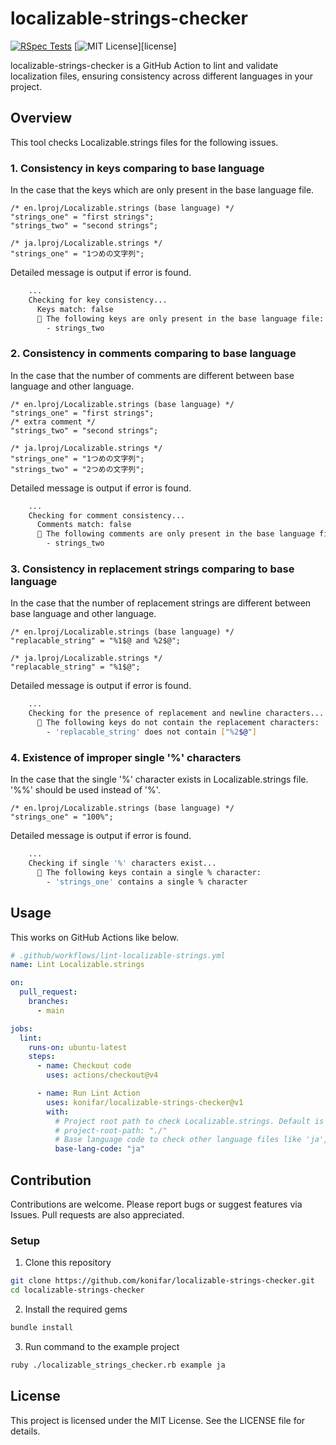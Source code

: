 # localizable-strings-checker

[![RSpec Tests](https://github.com/konifar/localizable-strings-checker/actions/workflows/rspec.yml/badge.svg)](https://github.com/konifar/localizable-strings-checker/actions/workflows/rspec.yml)
[![MIT License](https://img.shields.io/github/license/konifar/localizable-strings-checker)][license]

localizable-strings-checker is a GitHub Action to lint and validate localization files, ensuring consistency across different languages in your project.

## Overview

This tool checks Localizable.strings files for the following issues.

### 1. Consistency in keys comparing to base language

In the case that the keys which are only present in the base language file.

```Localizable.strings
/* en.lproj/Localizable.strings (base language) */
"strings_one" = "first strings";
"strings_two" = "second strings";
```

```Localizable.strings
/* ja.lproj/Localizable.strings */
"strings_one" = "1つめの文字列";
```

Detailed message is output if error is found.

```sh
    ...
    Checking for key consistency...
      Keys match: false
      🚨 The following keys are only present in the base language file:
        - strings_two
```

### 2. Consistency in comments comparing to base language

In the case that the number of comments are different between base language and other language.

```Localizable.strings
/* en.lproj/Localizable.strings (base language) */
"strings_one" = "first strings";
/* extra comment */
"strings_two" = "second strings";
```

```Localizable.strings
/* ja.lproj/Localizable.strings */
"strings_one" = "1つめの文字列";
"strings_two" = "2つめの文字列";
```

Detailed message is output if error is found.

```sh
    ...
    Checking for comment consistency...
      Comments match: false
      🚨 The following comments are only present in the base language file:
        - strings_two
```

### 3. Consistency in replacement strings comparing to base language

In the case that the number of replacement strings are different between base language and other language.

```Localizable.strings
/* en.lproj/Localizable.strings (base language) */
"replacable_string" = "%1$@ and %2$@";
```

```Localizable.strings
/* ja.lproj/Localizable.strings */
"replacable_string" = "%1$@";
```

Detailed message is output if error is found.

```sh
    ...
    Checking for the presence of replacement and newline characters...
      🚨 The following keys do not contain the replacement characters:
        - 'replacable_string' does not contain ["%2$@"]
```

### 4. Existence of improper single '%' characters

In the case that the single '%' character exists in Localizable.strings file. '%%' should be used instead of '%'.

```Localizable.strings
/* en.lproj/Localizable.strings (base language) */
"strings_one" = "100%";
```

Detailed message is output if error is found.

```sh
    ...
    Checking if single '%' characters exist...
      🚨 The following keys contain a single % character:
        - 'strings_one' contains a single % character
```

## Usage

This works on GitHub Actions like below.

```yml
# .github/workflows/lint-localizable-strings.yml
name: Lint Localizable.strings

on:
  pull_request:
    branches:
      - main

jobs:
  lint:
    runs-on: ubuntu-latest
    steps:
      - name: Checkout code
        uses: actions/checkout@v4

      - name: Run Lint Action
        uses: konifar/localizable-strings-checker@v1
        with:
          # Project root path to check Localizable.strings. Default is current directory.
          # project-root-path: "./"
          # Base language code to check other language files like 'ja', 'en', prefix of xx.lproj
          base-lang-code: "ja"
```

## Contribution

Contributions are welcome. Please report bugs or suggest features via Issues. Pull requests are also appreciated.

### Setup
1. Clone this repository

```sh
git clone https://github.com/konifar/localizable-strings-checker.git
cd localizable-strings-checker
```

2. Install the required gems
```sh
bundle install
```

3. Run command to the example project

```sh
ruby ./localizable_strings_checker.rb example ja
```


## License
This project is licensed under the MIT License. See the LICENSE file for details.
